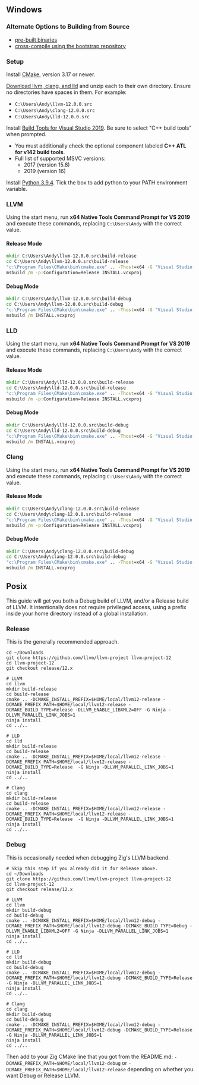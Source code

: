 ## Windows

### Alternate Options to Building from Source

 * [pre-built binaries](https://github.com/ziglang/zig/wiki/Building-Zig-on-Windows#option-2-using-cmake-and-microsoft-visual-studio)
 * [cross-compile using the bootstrap repository](https://github.com/ziglang/zig-bootstrap)

### Setup

Install [CMake](https://cmake.org/), version 3.17 or newer.

[Download llvm, clang, and lld](http://releases.llvm.org/download.html#12.0.0) and unzip each to their own directory. Ensure no directories have spaces in them. For example:

 * `C:\Users\Andy\llvm-12.0.0.src`
 * `C:\Users\Andy\clang-12.0.0.src`
 * `C:\Users\Andy\lld-12.0.0.src`

Install [Build Tools for Visual Studio 2019](https://visualstudio.microsoft.com/downloads/#build-tools-for-visual-studio-2019). Be sure to select "C++ build tools" when prompted.
 * You must additionally check the optional component labeled **C++ ATL for v142 build tools**.
 * Full list of supported MSVC versions:
   - 2017 (version 15.8)
   - 2019 (version 16)

Install [Python 3.9.4](https://www.python.org). Tick the box to add python to your PATH environment variable.

### LLVM

Using the start menu, run **x64 Native Tools Command Prompt for VS 2019** and execute these commands, replacing `C:\Users\Andy` with the correct value.

#### Release Mode

```bat
mkdir C:\Users\Andy\llvm-12.0.0.src\build-release
cd C:\Users\Andy\llvm-12.0.0.src\build-release
"c:\Program Files\CMake\bin\cmake.exe" .. -Thost=x64 -G "Visual Studio 16 2019" -A x64 -DCMAKE_INSTALL_PREFIX=C:\Users\Andy\llvm+clang+lld-12.0.0-x86_64-windows-msvc-release-mt -DCMAKE_PREFIX_PATH=C:\Users\Andy\llvm+clang+lld-12.0.0-x86_64-windows-msvc-release-mt -DCMAKE_BUILD_TYPE=Release -DLLVM_ENABLE_LIBXML2=OFF -DLLVM_USE_CRT_RELEASE=MT
msbuild /m -p:Configuration=Release INSTALL.vcxproj
```

#### Debug Mode

```bat
mkdir C:\Users\Andy\llvm-12.0.0.src\build-debug
cd C:\Users\Andy\llvm-12.0.0.src\build-debug
"c:\Program Files\CMake\bin\cmake.exe" .. -Thost=x64 -G "Visual Studio 16 2019" -A x64 -DCMAKE_INSTALL_PREFIX=C:\Users\andy\llvm+clang+lld-12.0.0-x86_64-windows-msvc-debug -DCMAKE_PREFIX_PATH=C:\Users\andy\llvm+clang+lld-12.0.0-x86_64-windows-msvc-debug -DCMAKE_BUILD_TYPE=Debug -DLLVM_EXPERIMENTAL_TARGETS_TO_BUILD="AVR" -DLLVM_ENABLE_LIBXML2=OFF -DLLVM_USE_CRT_DEBUG=MTd
msbuild /m INSTALL.vcxproj
```

### LLD

Using the start menu, run **x64 Native Tools Command Prompt for VS 2019** and execute these commands, replacing `C:\Users\Andy` with the correct value.

#### Release Mode

```bat
mkdir C:\Users\Andy\lld-12.0.0.src\build-release
cd C:\Users\Andy\lld-12.0.0.src\build-release
"c:\Program Files\CMake\bin\cmake.exe" .. -Thost=x64 -G "Visual Studio 16 2019" -A x64 -DCMAKE_INSTALL_PREFIX=C:\Users\Andy\llvm+clang+lld-12.0.0-x86_64-windows-msvc-release-mt -DCMAKE_PREFIX_PATH=C:\Users\Andy\llvm+clang+lld-12.0.0-x86_64-windows-msvc-release-mt -DCMAKE_BUILD_TYPE=Release -DLLVM_USE_CRT_RELEASE=MT
msbuild /m -p:Configuration=Release INSTALL.vcxproj
```

#### Debug Mode

```bat
mkdir C:\Users\Andy\lld-12.0.0.src\build-debug
cd C:\Users\Andy\lld-12.0.0.src\build-debug
"c:\Program Files\CMake\bin\cmake.exe" .. -Thost=x64 -G "Visual Studio 16 2019" -A x64 -DCMAKE_INSTALL_PREFIX=C:\Users\andy\llvm+clang+lld-12.0.0-x86_64-windows-msvc-debug -DCMAKE_PREFIX_PATH=C:\Users\andy\llvm+clang+lld-12.0.0-x86_64-windows-msvc-debug -DCMAKE_BUILD_TYPE=Debug -DLLVM_USE_CRT_DEBUG=MTd
msbuild /m INSTALL.vcxproj
```

### Clang

Using the start menu, run **x64 Native Tools Command Prompt for VS 2019** and execute these commands, replacing `C:\Users\Andy` with the correct value.

#### Release Mode

```bat
mkdir C:\Users\Andy\clang-12.0.0.src\build-release
cd C:\Users\Andy\clang-12.0.0.src\build-release
"c:\Program Files\CMake\bin\cmake.exe" .. -Thost=x64 -G "Visual Studio 16 2019" -A x64 -DCMAKE_INSTALL_PREFIX=C:\Users\Andy\llvm+clang+lld-12.0.0-x86_64-windows-msvc-release-mt -DCMAKE_PREFIX_PATH=C:\Users\Andy\llvm+clang+lld-12.0.0-x86_64-windows-msvc-release-mt -DCMAKE_BUILD_TYPE=Release -DLLVM_USE_CRT_RELEASE=MT
msbuild /m -p:Configuration=Release INSTALL.vcxproj
```

#### Debug Mode

```bat
mkdir C:\Users\Andy\clang-12.0.0.src\build-debug
cd C:\Users\Andy\clang-12.0.0.src\build-debug
"c:\Program Files\CMake\bin\cmake.exe" .. -Thost=x64 -G "Visual Studio 16 2019" -A x64 -DCMAKE_INSTALL_PREFIX=C:\Users\andy\llvm+clang+lld-12.0.0-x86_64-windows-msvc-debug -DCMAKE_PREFIX_PATH=C:\Users\andy\llvm+clang+lld-12.0.0-x86_64-windows-msvc-debug -DCMAKE_BUILD_TYPE=Debug -DLLVM_USE_CRT_DEBUG=MTd
msbuild /m INSTALL.vcxproj
```

## Posix

This guide will get you both a Debug build of LLVM, and/or a Release build of LLVM.
It intentionally does not require privileged access, using a prefix inside your home
directory instead of a global installation.

### Release

This is the generally recommended approach.

```
cd ~/Downloads
git clone https://github.com/llvm/llvm-project llvm-project-12
cd llvm-project-12
git checkout release/12.x

# LLVM
cd llvm
mkdir build-release
cd build-release
cmake .. -DCMAKE_INSTALL_PREFIX=$HOME/local/llvm12-release -DCMAKE_PREFIX_PATH=$HOME/local/llvm12-release -DCMAKE_BUILD_TYPE=Release -DLLVM_ENABLE_LIBXML2=OFF -G Ninja -DLLVM_PARALLEL_LINK_JOBS=1
ninja install
cd ../..

# LLD
cd lld
mkdir build-release
cd build-release
cmake .. -DCMAKE_INSTALL_PREFIX=$HOME/local/llvm12-release -DCMAKE_PREFIX_PATH=$HOME/local/llvm12-release -DCMAKE_BUILD_TYPE=Release  -G Ninja -DLLVM_PARALLEL_LINK_JOBS=1
ninja install
cd ../..

# Clang
cd clang
mkdir build-release
cd build-release
cmake .. -DCMAKE_INSTALL_PREFIX=$HOME/local/llvm12-release -DCMAKE_PREFIX_PATH=$HOME/local/llvm12-release -DCMAKE_BUILD_TYPE=Release  -G Ninja -DLLVM_PARALLEL_LINK_JOBS=1
ninja install
cd ../..
```

### Debug

This is occasionally needed when debugging Zig's LLVM backend.

```
# Skip this step if you already did it for Release above.
cd ~/Downloads
git clone https://github.com/llvm/llvm-project llvm-project-12
cd llvm-project-12
git checkout release/12.x

# LLVM
cd llvm
mkdir build-debug
cd build-debug
cmake .. -DCMAKE_INSTALL_PREFIX=$HOME/local/llvm12-debug -DCMAKE_PREFIX_PATH=$HOME/local/llvm12-debug -DCMAKE_BUILD_TYPE=Debug -DLLVM_ENABLE_LIBXML2=OFF -G Ninja -DLLVM_PARALLEL_LINK_JOBS=1
ninja install
cd ../..

# LLD
cd lld
mkdir build-debug
cd build-debug
cmake .. -DCMAKE_INSTALL_PREFIX=$HOME/local/llvm12-debug -DCMAKE_PREFIX_PATH=$HOME/local/llvm12-debug -DCMAKE_BUILD_TYPE=Release  -G Ninja -DLLVM_PARALLEL_LINK_JOBS=1
ninja install
cd ../..

# Clang
cd clang
mkdir build-debug
cd build-debug
cmake .. -DCMAKE_INSTALL_PREFIX=$HOME/local/llvm12-debug -DCMAKE_PREFIX_PATH=$HOME/local/llvm12-debug -DCMAKE_BUILD_TYPE=Release  -G Ninja -DLLVM_PARALLEL_LINK_JOBS=1
ninja install
cd ../..
```

Then add to your Zig CMake line that you got from the README.md:
`-DCMAKE_PREFIX_PATH=$HOME/local/llvm12-debug` or `-DCMAKE_PREFIX_PATH=$HOME/local/llvm12-release`
depending on whether you want Debug or Release LLVM.
